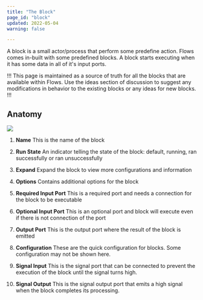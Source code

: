 ```yaml
---
title: "The Block"
page_id: "block"
updated: 2022-05-04
warning: false

---
```


A block is a small actor/process that perform some predefine action. Flows comes in-built with some predefined blocks. A block starts executing when it has some data in all of it's input ports.

!!!
This page is maintained as a source of truth for all the blocks that are available within Flows.
Use the ideas section of discussion to suggest any modifications in behavior to the existing blocks or any ideas for new blocks.
!!!

## Anatomy
![](https://www.postmanlabs.com/postman-flows/static/block-anatomy.svg)

1. **Name**
This is the name of the block

2. **Run State**
An indicator telling the state of the block: default, running, ran successfully or ran unsuccessfully 

3. **Expand**
Expand the block to view more configurations and information 

4. **Options**
Contains additional options for the block

5. **Required Input Port**
This is a required port and needs a connection for the block to be executable

6. **Optional Input Port**
This is an optional port and block will execute even if there is not connection of the port

7. **Output Port**
This is the output port where the result of the block is emitted

8. **Configuration**
These are the quick configuration for blocks. Some configuration may not be shown here.

9. **Signal Input**
This is the signal port that can be connected to prevent the execution of the block until the
signal turns high.

10.  **Signal Output**
This is the signal output port that emits a high signal when the block completes its processing.

<!-- ## Stability

The block is an living standard and blocks go through a life-cycle as mentioned below

1. [!badge text="Proposed" variant="secondary"] - This is proposed block that has not been implemented yet.

2. [!badge text="Experimental" variant="primary"] - This is a block that has been implement, but the API is not stable yet and may change before becoming stable.

3. [!badge text="Stable" variant="success"] - This a block who API's have been frozen and no changes would be made.

4. [!badge text="Deprecated" variant="warning"] - This is a block which is no longer maintained or there is a newer better alternative block available as a replacement.

5. [!badge text="Removed" variant="danger"] - This is a block that once existed but is longer is available to be used. -->
